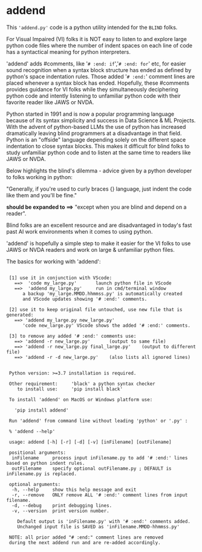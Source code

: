 # addend
 This `'addend.py'` code is a python utility intended for the `BLIND` folks.

 For Visual Impaired (VI) folks it is NOT easy to listen to and
 explore large python code files where the number of indent spaces
 on each line of code has a syntactical meaning for python interpreters.

 'addend' adds #comments, like '`# :end: if`','`# :end: for`' etc, for easier 
 sound recognition when a syntax block structure has ended as defined by python's space
 indentation rules. Those added '`# :end:`' comment lines are placed whenever
 a syntax block has ended.  Hopefully, these #comments provides guidance for VI folks
 while they simultaneously deciphering python code and intently listening
 to unfamiliar python code with their favorite reader like JAWS or NVDA.

 Python started in 1991 and is now a popular programming language because of
 its syntax simplicity and success in Data Science & ML Projects. 
 With the advent of python-based LLMs the use of python has increased 
 dramatically leaving blind programmers at a disadvantage in that field.
 Python is an "offside" language depending solely on the different space
 indentation to close syntax blocks. This makes it difficult for
 blind folks to study unfamiliar python code and to listen at the 
 same time to readers like JAWS or NVDA.
 
 Below highlights the blind's dilemma - advice given by a python 
 developer to folks working in python:

 "Generally, if you're used to curly braces {} language, 
  just indent the code like them and you'll be fine." 

  <b>should be expanded to ==></b> "except when you are blind and depend on a reader".

 Blind folks are an excellent resource and are disadvantaged
 in today's fast past AI work environments when it comes to using python.

 'addend' is hopefully a simple step to make it easier for the
 VI folks to use JAWS or NVDA readers and work on 
 large & unfamiliar python files. 

 The basics for working with 'addend':
<pre><code>
 [1] use it in conjunction with VScode:
   ==>  'code my_large.py'       launch python file in VScode
   ==>  'addend my_large.py'     run in cmd/terminal window
      a backup 'my_large.MMDD.hhmmss.py' is automatically created
      and VScode updates showing '# :end:' comments.

 [2] use it to keep original file untouched, use new file that is generated:
   ==> 'addend my_large.py new_large.py'
      'code new_large.py' VScode shows the added '# :end:' comments.

 [3] to remove any added '# :end:' comments use:
   ==> 'addend -r new_large.py'       (output to same file)
   ==> 'addend -r new_large.py final_large.py'    (output to different file)
   ==> 'addend -r -d new_large.py'    (also lists all ignored lines)

 
 Python version: >=3.7 installation is required.

 Other requirement:     'black' a python syntax checker
    to install use:     'pip install black'

 To install 'addend' on MacOS or Windows platform use:

   'pip install addend'

 Run 'addend' from command line without leading 'python' or '.py' :

 % 'addend --help' 

 usage: addend [-h] [-r] [-d] [-v] [inFilename] [outFilename]

 positional arguments:
  inFilename     process input inFilename.py to add '# :end:' lines based on python indent rules.
  outFilename    specify optional outFilename.py ; DEFAULT is inFilename.py is replaced.

 optional arguments:
  -h, --help     show this help message and exit
  -r, --remove   ONLY remove ALL '# :end:' comment lines from input filename.
  -d, --debug    print debugging lines.
  -v, --version  print version number.

    Default output is 'inFilename.py' with '# :end:' comments added.
    Unchanged input file is SAVED as 'inFilename.MMDD-hhmmss.py'

 NOTE: all prior added "# :end:" comment lines are removed
 during the next addend run and are re-added accordingly.
</code>
</pre>
 
